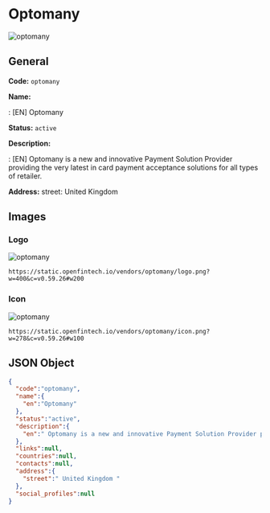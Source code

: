 
# Optomany 
![optomany](https://static.openfintech.io/vendors/optomany/logo.png?w=400&c=v0.59.26#w200)  

## General 
 
**Code:** `optomany` 
 
**Name:** 
 
:	[EN] Optomany 
 
**Status:** `active` 
 
**Description:** 
 
: [EN]  Optomany is a new and innovative Payment Solution Provider providing the very latest in card payment acceptance solutions for all types of retailer.  
 
**Address:** 
street:  United Kingdom  

## Images 

### Logo 
 
![optomany](https://static.openfintech.io/vendors/optomany/logo.png?w=400&c=v0.59.26#w200)  

```
https://static.openfintech.io/vendors/optomany/logo.png?w=400&c=v0.59.26#w200
```  

### Icon 
 
![optomany](https://static.openfintech.io/vendors/optomany/icon.png?w=278&c=v0.59.26#w100)  

```
https://static.openfintech.io/vendors/optomany/icon.png?w=278&c=v0.59.26#w100
```  

## JSON Object 

```json
{
  "code":"optomany",
  "name":{
    "en":"Optomany"
  },
  "status":"active",
  "description":{
    "en":" Optomany is a new and innovative Payment Solution Provider providing the very latest in card payment acceptance solutions for all types of retailer. "
  },
  "links":null,
  "countries":null,
  "contacts":null,
  "address":{
    "street":" United Kingdom "
  },
  "social_profiles":null
}
```  
